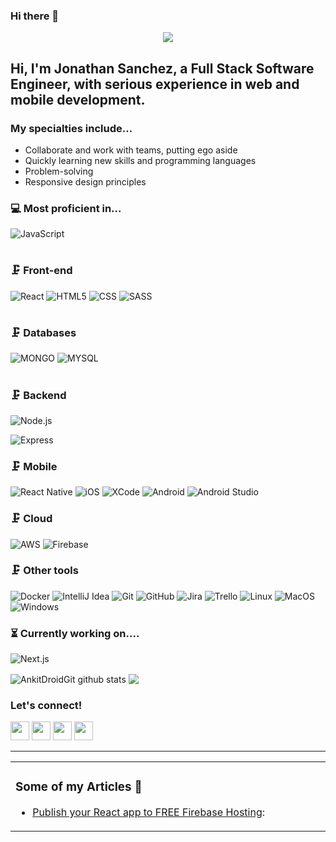 ### Hi there 👋

<!--
**jonathans199/jonathans199** is a ✨ _special_ ✨ repository because its `README.md` (this file) appears on your GitHub profile.

Here are some ideas to get you started:

- 🔭 I’m currently working on ...
- 🌱 I’m currently learning ...
- 👯 I’m looking to collaborate on ...
- 🤔 I’m looking for help with ...
- 💬 Ask me about ...
- 📫 How to reach me: ...
- 😄 Pronouns: ...
- ⚡ Fun fact: ...
-->


<p align="center"> 
  <img src="https://profile-counter.glitch.me/jonathans199/count.svg" />
</p>

<!-- ![](https://raw.githubusercontent.com/AnkitDroidGit/AnkitDroidGit/master/dp.png) -->

## Hi, I'm Jonathan Sanchez, a Full Stack Software Engineer, with serious experience in web and mobile development. 

### My specialties include...
- Collaborate and work with teams, putting ego aside
- Quickly learning new skills and programming languages
- Problem-solving
- Responsive design principles


### 💻 Most proficient in...
![JavaScript](https://img.shields.io/badge/-JavaScript-333333?style=flat&logo=javascript)
 #
### 🗜 Front-end
![React](https://img.shields.io/badge/-React-333333?style=flat&logo=React&logoColor=61DAFB)
![HTML5](https://img.shields.io/badge/-HTML5-333333?style=flat&logo=html5)
![CSS](https://img.shields.io/badge/-CSS3-333333?style=flat&logo=css3)
![SASS](https://img.shields.io/badge/-SASS-333333?style=flat&logo=sass)
#
### 🗜 Databases
![MONGO](https://img.shields.io/badge/-MONGODB-333333?style=flat&logo=mongodb)
![MYSQL](https://img.shields.io/badge/-MYSQL-333333?style=flat&logo=mysql)
#

### 🗜 Backend
![Node.js](https://img.shields.io/badge/-Node.js-333333?style=flat&logo=node.js&logoColor=339933)

![Express](http://img.shields.io/badge/-Expressjs-333333?style=flat&logo=javascript)

### 🗜 Mobile
![React Native](https://img.shields.io/badge/-ReactNative-333333?style=flat&logo=React&logoColor=61DAFB)
![iOS](http://img.shields.io/badge/-iOS-333333?style=flat&logo=apple)
![XCode](https://img.shields.io/badge/-XCode-333333?style=flat&logo=XCode&logoColor=1575F9)
![Android](http://img.shields.io/badge/-Android-333333?style=flat&logo=android)
![Android Studio](http://img.shields.io/badge/-Android%20Studio-333333?style=flat&logo=android-studio)

### 🗜 Cloud
![AWS](http://img.shields.io/badge/-AWS-333333?style=flat&logo=amazon)
![Firebase](http://img.shields.io/badge/-Firebase-333333?style=flat&logo=firebase)


### 🗜 Other tools
![Docker](http://img.shields.io/badge/-docker-333333?style=flat&logo=docker)
![IntelliJ Idea](http://img.shields.io/badge/-IntelliJ-333333?style=flat&logo=jetbrains)
![Git](https://img.shields.io/badge/-Git-333333?style=flat&logo=git&logoColor=F05032)
![GitHub](https://img.shields.io/badge/-GitHub-333333?style=flat&logo=github&logoColor=FFFFFF)
![Jira](https://img.shields.io/badge/-Jira-333333?style=flat&logo=jira-software&logoColor=white&logoColor=0052CC)
![Trello](http://img.shields.io/badge/-Trello-333333?style=flat&logo=trello)
![Linux](https://img.shields.io/badge/-Linux-333333?style=flat&logo=linux&logoColor=FCC624)
![MacOS](http://img.shields.io/badge/-Mac%20OS-333333?style=flat&logo=apple)
![Windows](http://img.shields.io/badge/-Windows-333333?style=flat&logo=windows)


### ⏳ Currently working on....

![Next.js](https://img.shields.io/badge/-Next.js-333333?style=flat&logo=next.js&logoColor=339933)

<img align="center" src="https://github-readme-stats.vercel.app/api?username=jonathans199&show_icons=true&theme=onedark&line_height=27" alt="AnkitDroidGit github stats" />	

<img align="center" src="https://github-readme-stats.vercel.app/api/top-langs/?username=jonathans199&layout=compact&theme=onedark&hide=css,html,jupyter+notebook" />	


### Let's connect!


[<img height="30" src = "https://img.shields.io/badge/gmail-c14438?&style=flat&logo=gmail&logoColor=white">][gmail] 
[<img height="30" src="https://img.shields.io/badge/linkedin-blue.svg?&style=flat&logo=linkedin&logoColor=white" />][LinkedIn]
[<img height="30" src="https://img.shields.io/badge/-Medium-000000.svg?&style=flat&logo=Medium&logoColor=white" />][Medium]
[<img height="30" src="https://img.shields.io/badge/-Stackoverflow-ffffff?style=flat&logo=stackoverflow" />][Stackoverflow]
<br />
<hr />

[gmail]: mailto:jonsthewebguy@gmail.com/
[Linkedin]: https://www.linkedin.com/in/jonathans199/
[Medium]: https://jonathans199.medium.com/
[Stackoverflow]: https://stackoverflow.com/users/8698679/jonathan-sanchez

<table>
<tr>
<td valign="top" width="50%">


### Some of my Articles 🌱
- [Publish your React app to FREE Firebase Hosting](https://jonathans199.medium.com/publish-your-react-app-to-free-firebase-hosting-c4aa38b84a5e):


</td>
</tr>
</table>
